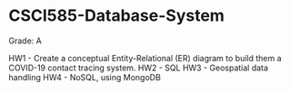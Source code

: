 # CSCI585-Database-System

Grade: A

HW1 - Create a conceptual Entity-Relational (ER) diagram to build them a COVID-19 contact tracing system.
HW2 - SQL
HW3 - Geospatial data handling
HW4 - NoSQL, using MongoDB
